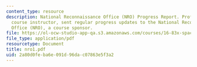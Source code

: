 ```yaml
---
content_type: resource
description: National Reconnaissance Office (NRO) Progress Report. Prof. Miller, a
  course instructor, sent regular progress updates to the National Reconnaissance
  Office (NRO), a course sponsor.
file: https://ol-ocw-studio-app-qa.s3.amazonaws.com/courses/16-83x-space-systems-engineering-spring-2002-spring-2003/2a80d0feba6e091d96dac07863e5f3a2_nro1.pdf
file_type: application/pdf
resourcetype: Document
title: nro1.pdf
uid: 2a80d0fe-ba6e-091d-96da-c07863e5f3a2
---
```

